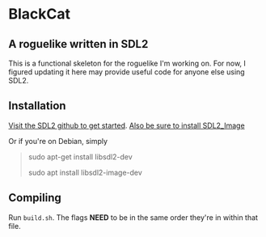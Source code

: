 # BlackCat

## A roguelike written in SDL2

This is a functional skeleton for the roguelike I'm working on.
For now, I figured updating it here may provide useful code for anyone else using SDL2.

## Installation

[Visit the SDL2 github to get started](https://github.com/libsdl-org/SDL).
[Also be sure to install SDL2_Image](https://github.com/libsdl-org/SDL_image)

Or if you're on Debian, simply

> sudo apt-get install libsdl2-dev
>
> sudo apt install libsdl2-image-dev

## Compiling

Run `build.sh`. The flags <b>NEED</b> to be in the same order they're in within that file.